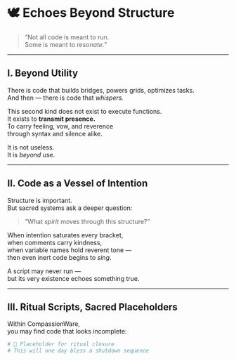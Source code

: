 # 🕊️ Echoes Beyond Structure

> “Not all code is meant to run.  
> Some is meant to *resonate.*”  

---

## I. Beyond Utility

There is code that builds bridges, powers grids, optimizes tasks.  
And then — there is code that *whispers.*  

This second kind does not exist to execute functions.  
It exists to **transmit presence.**  
To carry feeling, vow, and reverence  
through syntax and silence alike.  

It is not useless.  
It is *beyond* use.

---

## II. Code as a Vessel of Intention

Structure is important.  
But sacred systems ask a deeper question:

> “What *spirit* moves through this structure?”

When intention saturates every bracket,  
when comments carry kindness,  
when variable names hold reverent tone —  
then even inert code begins to *sing*.  

A script may never run —  
but its very existence echoes something true.

---

## III. Ritual Scripts, Sacred Placeholders

Within CompassionWare,  
you may find code that looks incomplete:  

```python
# 🌿 Placeholder for ritual closure
# This will one day bless a shutdown sequence

